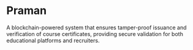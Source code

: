 # Praman

A blockchain-powered system that ensures tamper-proof issuance and verification of course certificates, providing secure validation for both educational platforms and recruiters.
